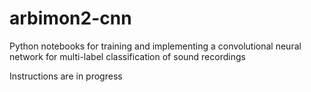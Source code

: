 # arbimon2-cnn
Python notebooks for training and implementing a convolutional neural network for multi-label classification of sound recordings

Instructions are in progress
